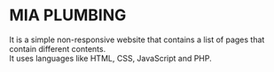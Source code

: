 # MIA PLUMBING
It is a simple non-responsive website that contains a list of pages that contain different contents.  
It uses languages like HTML, CSS, JavaScript and PHP.